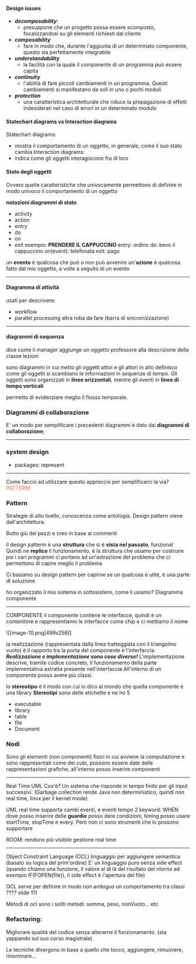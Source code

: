 #### Design issues
* ***decomposability***:
	* presuppone che un progetto possa essere scomposto, focalizzandosi su gli elementi richiesti dal cliente
* ***composability***
	* fare in modo che, durante l'aggiunta di un determinato componente, questo sia perfettamente integrabile
* ***understandability***
	* la facilità con la quale il componente di un programma può essere capita
* ***continuity*** 
	* l'abilità di fare piccoli cambiamenti in un programma. Questi cambiamenti si manifestano da soli in uno o pochi moduli
* ***protection*** 
	* una caratteristica architetturale che riduce la propagazione di effetti indesiderati nel caso di errori in un determinato modulo 

#### Statechart diagrams vs Interaction diagrams
Statechart diagrams:
* mostra il comportamento di un oggetto, in generale, come il suo stato cambia
Interaction diagrams:
* indica come gli oggetti interagiscono fra di loro

#### Stato degli oggetti
Ovvero quelle caratteristiche che univocamente permettono di definire in modo univoco il comportamento di un oggetto

**notazioni diagrammi di stato**
* activity
* action
* entry
* do
* on
* exit
esempio:
**PRENDERE IL CAPPUCCINO**
entry: ordino
do: bevo il cappuccino
on(event): telefonata
exit: pago 

un **evento** è qualcosa che può o non può avvenire
un'**azione** è qualcosa fatto dal mio oggetto, a volte a seguito di un evento

---
#### Diagramma di attività
usati per descrivere:
* workflow
* parallel processing
altra roba da fare (barra di sincronizzazione)
---

#### diagrammi di sequenza
dice come il manager aggiunge un oggetto professore alla descrizione della classe lezioni

sono diagrammi in cui metto gli oggetti attivi e gli attori in alto
definisco come gli oggetti si scambiano le informazioni in sequenze di tempo. Gli oggetti sono organizzati in **linee orizzontali**, mentre gli eventi in **linee di tempo verticali**

permetto di evidenziare meglio il flusso temporale.

### Diagrammi di collaborazione
E' un modo per semplificare i precedenti diagrammi è dato dai **diagrammi di collaborazione**;
- - - 
### system design
* packages: represent 
---
Come faccio ad utilizzare questo approccio per semplificarci la via?
<span style="color:tomato">PATTERN!</span>
### Pattern

Strategie di alto livello, conoscenza come antologia.
Design pattern viene dall'architettura.

Butto giù dei pezzi e creo in base ai commenti


il design patterm è una **struttura** che si è **vista nel passato**, funziona! Quindi ne **replico** il funzionamento, è la struttura che usiamo per costruire poi i vari programmi
ci portano ad un'astrazione del problema che ci permettono di capire meglio il problema

Ci basiamo su design pattern per capirne se un qualcosa è utile, è una parte di soluzione

ho organizzato il mio sistema in sottosistemi, come li usiamo? Diagramma componente

--- 
COMPONENTE
il componente contiene le interfacce, quindi è un contenitore e rappresentiamo le interfacce come chip e ci mettiamo il nome 

![[image-10.png|499x258]]

la realizzazione (rappresentata dalla linea tratteggiata con il triangolino vuoto) è il rapporto tra la porta del componente e l'interfaccia.
***Realizzazione e implementazione sono cose diverse!*** L'implementazione descrive, tramite codice concreto, il funzionamento della parte implementativa astratta presente nell'interfaccia
All'interno di un componente posso avere più classi.

lo **stereotipo** è il modo con cui io dico al mondo che quella componente è una library
**Stereotipi** sono delle etichette e ne ho 5
- executable
- library
- table
- file
- Document
### Nodi 
Sono gli elementi (non componenti) fisici in cui avviene la computazione e sono rappresentati come dei cubi, possono essere date delle rappresentazioni grafiche, all'interno posso inserire componenti

---
Real Time UML
Cos'è? Un sistema che risponde in tempo finito per gli input successivi.
(Garbage collection rende Java non deterministico, quindi non real time, linux per il kernel mode)

UML real time supporta cambi eventi, e eventi tempo
2 keyword: WHEN dove posso inserire delle **guardie** posso dare condizioni,
timing posso usare startTime, stopTime e every.
Però non ci sono strumenti che lo possono supportare


ROOM: rendono più visibile gestione real time

---
Object Constraint Language (OCL)
linguaggio per aggiungere semantica (basato su logica del prim'ordine)
E' un linguaggio puro senza side effect (quando chiamo una funzione, il valore al di là del risultato del ritorno ad esempio IF(FOPEN(file)), il side effect è l'apertura del file)

OCL serve per definire in modo non ambiguo un comportamento tra classi ???? slide 111

Metodi di ocl sono i soliti metodi: somma, peso, nonVuoto... etc

### Refactoring:
Migliorare qualità del codice senza alterarne il funzionamento. (sta yappando sul suo corso magistrale)

Le tecniche divergono in base a quello che tocco, aggiungere, rimuovere, rinominare...




